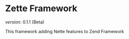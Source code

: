 Zette Framework
===============

*version:* 0.1.1 (Beta)

This framework adding Nette features to Zend Framework